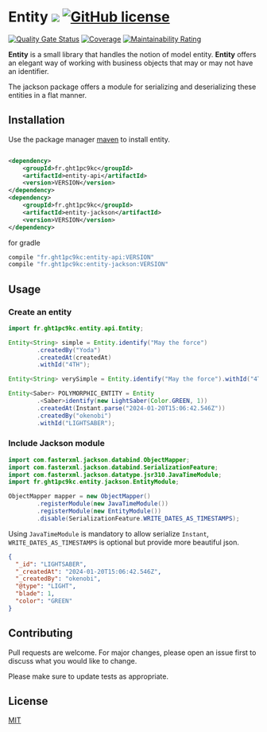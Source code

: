 # Entity [![](https://img./github/release/Marthym/entity.svg)](https://GitHub.com/Marthym/entity/releases/) [![GitHub license](https://img.shields.io/github/license/Marthym/entity.svg)](https://github.com/Marthym/entity/blob/master/LICENSE)

[![Quality Gate Status](https://sonarcloud.io/api/project_badges/measure?project=Marthym_entity&metric=alert_status)](https://sonarcloud.io/dashboard?id=Marthym_entity)
[![Coverage](https://sonarcloud.io/api/project_badges/measure?project=Marthym_entity&metric=coverage)](https://sonarcloud.io/dashboard?id=Marthym_entity)
[![Maintainability Rating](https://sonarcloud.io/api/project_badges/measure?project=Marthym_entity&metric=sqale_rating)](https://sonarcloud.io/dashboard?id=Marthym_entity)

**Entity** is a small library that handles the notion of model entity. **Entity** offers an elegant way of working with
business objects that may or may not have an identifier.

The jackson package offers a module for serializing and deserializing these entities in a flat manner.

## Installation

Use the package manager [maven](https://maven.apache.org/) to install entity.

```xml

<dependency>
    <groupId>fr.ght1pc9kc</groupId>
    <artifactId>entity-api</artifactId>
    <version>VERSION</version>
</dependency>
<dependency>
    <groupId>fr.ght1pc9kc</groupId>
    <artifactId>entity-jackson</artifactId>
    <version>VERSION</version>
</dependency>
```

for gradle

```groovy
compile "fr.ght1pc9kc:entity-api:VERSION"
compile "fr.ght1pc9kc:entity-jackson:VERSION"
```

## Usage

### Create an entity

```java
import fr.ght1pc9kc.entity.api.Entity;

Entity<String> simple = Entity.identify("May the force")
        .createdBy("Yoda")
        .createdAt(createdAt)
        .withId("4TH");

Entity<String> verySimple = Entity.identify("May the force").withId("4TH");

Entity<Saber> POLYMORPHIC_ENTITY = Entity
        .<Saber>identify(new LightSaber(Color.GREEN, 1))
        .createdAt(Instant.parse("2024-01-20T15:06:42.546Z"))
        .createdBy("okenobi")
        .withId("LIGHTSABER");
```

### Include Jackson module

```java
import com.fasterxml.jackson.databind.ObjectMapper;
import com.fasterxml.jackson.databind.SerializationFeature;
import com.fasterxml.jackson.datatype.jsr310.JavaTimeModule;
import fr.ght1pc9kc.entity.jackson.EntityModule;

ObjectMapper mapper = new ObjectMapper()
        .registerModule(new JavaTimeModule())
        .registerModule(new EntityModule())
        .disable(SerializationFeature.WRITE_DATES_AS_TIMESTAMPS);
```

Using `JavaTimeModule` is mandatory to allow serialize `Instant`, `WRITE_DATES_AS_TIMESTAMPS` is optional but provide
more beautiful json.

```json
{
  "_id": "LIGHTSABER",
  "_createdAt": "2024-01-20T15:06:42.546Z",
  "_createdBy": "okenobi",
  "@type": "LIGHT",
  "blade": 1,
  "color": "GREEN"
}
```

## Contributing

Pull requests are welcome. For major changes, please open an issue first to discuss what you would like to change.

Please make sure to update tests as appropriate.

## License

[MIT](https://choosealicense.com/licenses/mit/)
